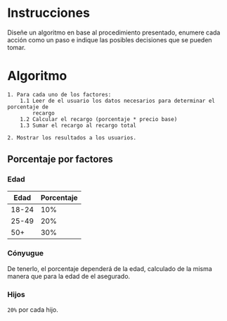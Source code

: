 Instrucciones
=============

Diseñe un algoritmo en base al procedimiento presentado, enumere cada acción
como un paso e indique las posibles decisiones que se pueden tomar. 

Algoritmo
=========

~~~
1. Para cada uno de los factores:
    1.1 Leer de el usuario los datos necesarios para determinar el porcentaje de 
        recargo
    1.2 Calcular el recargo (porcentaje * precio base)
    1.3 Sumar el recargo al recargo total

2. Mostrar los resultados a los usuarios.
~~~

Porcentaje por factores
-----------------------

### Edad

| Edad  | Porcentaje |
|-------|------------|
| 18-24 | 10%        |
| 25-49 | 20%        |
| 50+   | 30%        |

### Cónyugue

De tenerlo, el porcentaje dependerá de la edad, calculado de la misma manera
que para la edad de el asegurado.

### Hijos

`20%` por cada hijo.
